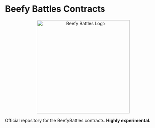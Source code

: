 # Beefy Battles Contracts

<p align="center">
  <img src="https://imgur.com/SBtuIEq.png" alt="Beefy Battles Logo" width="300" />
</p>

Official repository for the BeefyBattles contracts. **Highly experimental.**
